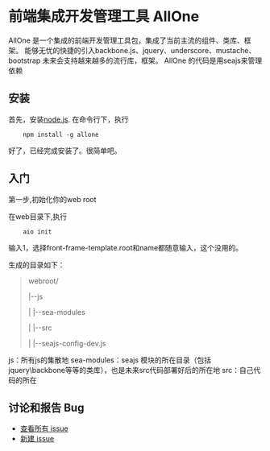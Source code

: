 **前端集成开发管理工具 AllOne**
===


AllOne 是一个集成的前端开发管理工具包，集成了当前主流的组件、类库、框架。
能够无忧的快捷的引入backbone.js、jquery、underscore、mustache、bootstrap
未来会支持越来越多的流行库，框架。
AllOne 的代码是用seajs来管理依赖

安装
---

首先，安装[node.js](http://nodejs.org/).
在命令行下，执行

		npm install -g allone

好了，已经完成安装了。很简单吧。

入门
---

第一步,初始化你的web root

在web目录下,执行

		aio init		

输入1，选择front-frame-template.root和name都随意输入，这个没用的。

生成的目录如下：

>webroot/
>
>  |--js
>
>  |   |--sea-modules
>
>  |   |--src
>
>  |   |--seajs-config-dev.js

js：所有js的集散地
sea-modules：seajs 模块的所在目录（包括jquery\backbone等等的类库），也是未来src代码部署好后的所在地
src：自己代码的所在
## 讨论和报告 Bug

* [查看所有 issue](https://github.com/spmjs/spm/issues)
* [新建 issue](https://github.com/spmjs/spm/issues/new)






